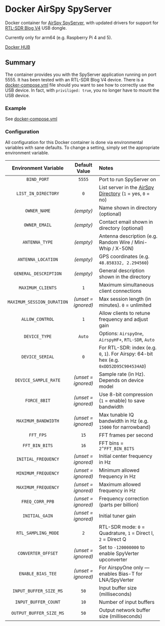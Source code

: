 # Docker AirSpy SpyServer

Docker container for [AirSpy SpyServer](https://airspy.com/download),  with updated drivers for support for [RTL-SDR Blog V4](https://www.rtl-sdr.com/V4/) USB dongle.

Currently only for arm64 (e.g. Raspberry Pi 4 and 5).

[Docker HUB](https://hub.docker.com/r/nikotine1/spyserver)

## Summary

The container provides you with the SpyServer application running on port 5555. It has been tested with an RTL-SDR Blog V4 device. There is a [docker-compose.yml](https://github.com/Nikotine1/docker-spyserver/blob/master/docker-compose.yml) file should you want to see how to correctly use the USB device. In fact, with `priviliged: true`, you no longer have to mount the USB device.

### Example

See [docker-compose.yml](https://github.com/Nikotine1/docker-spyserver/blob/master/docker-compose.yml)

### Configuration

All configuration for this Docker container is done via environmental variables with sane defaults. To change a setting, simply set the appropriate environment variable.

| Environment Variable         | Default Value      | Notes |
|:----------------------------:|:------------------:|:------|
| `BIND_PORT`                  | `5555`             | Port to run SpyServer on |
| `LIST_IN_DIRECTORY`          | `0`                | List server in the [AirSpy Directory](https://airspy.com/directory/) (`1` = yes, `0` = no) |
| `OWNER_NAME`                 | *(empty)*          | Name shown in directory (optional) |
| `OWNER_EMAIL`                | *(empty)*          | Contact email shown in directory (optional) |
| `ANTENNA_TYPE`               | *(empty)*          | Antenna description (e.g. Random Wire / Mini-Whip / X-50N) |
| `ANTENNA_LOCATION`           | *(empty)*          | GPS coordinates (e.g. `48.858332, 2.294560`) |
| `GENERAL_DESCRIPTION`        | *(empty)*          | General description shown in the directory |
| `MAXIMUM_CLIENTS`            | `1`                | Maximum simultaneous client connections |
| `MAXIMUM_SESSION_DURATION`   | *(unset = ignored)*| Max session length (in minutes). `0` = unlimited |
| `ALLOW_CONTROL`              | `1`                | Allow clients to retune frequency and adjust gain |
| `DEVICE_TYPE`                | `Auto`             | Options: `AirspyOne`, `AirspyHF+`, `RTL-SDR`, `Auto` |
| `DEVICE_SERIAL`              | `0`                | For RTL-SDR: index (e.g. `0`, `1`). For Airspy: 64-bit hex (e.g. `0xDD52D95C904534AD`) |
| `DEVICE_SAMPLE_RATE`         | *(unset = ignored)*| Sample rate (in Hz). Depends on device model |
| `FORCE_8BIT`                 | *(unset = ignored)*| Use 8-bit compression (`1` = enable) to save bandwidth |
| `MAXIMUM_BANDWIDTH`          | *(unset = ignored)*| Max tunable IQ bandwidth in Hz (e.g. `15000` for narrowband) |
| `FFT_FPS`                    | `15`               | FFT frames per second |
| `FFT_BIN_BITS`               | `16`               | FFT bins = `2^FFT_BIN_BITS` |
| `INITIAL_FREQUENCY`          | *(unset = ignored)*| Initial center frequency in Hz |
| `MINIMUM_FREQUENCY`          | *(unset = ignored)*| Minimum allowed frequency in Hz |
| `MAXIMUM_FREQUENCY`          | *(unset = ignored)*| Maximum allowed frequency in Hz |
| `FREQ_CORR_PPB`              | *(unset = ignored)*| Frequency correction (parts per billion) |
| `INITIAL_GAIN`               | *(unset = ignored)*| Initial tuner gain |
| `RTL_SAMPLING_MODE`          | `2`                | RTL-SDR mode: `0` = Quadrature, `1` = Direct I, `2` = Direct Q |
| `CONVERTER_OFFSET`           | *(unset = ignored)*| Set to `-120000000` to enable SpyVerter upconverter |
| `ENABLE_BIAS_TEE`            | *(unset = ignored)*| For AirspyOne only — enables Bias-T for LNA/SpyVerter |
| `INPUT_BUFFER_SIZE_MS`       | `50`               | Input buffer size (milliseconds) |
| `INPUT_BUFFER_COUNT`         | `10`               | Number of input buffers |
| `OUTPUT_BUFFER_SIZE_MS`      | `50`               | Output network buffer size (milliseconds) |
